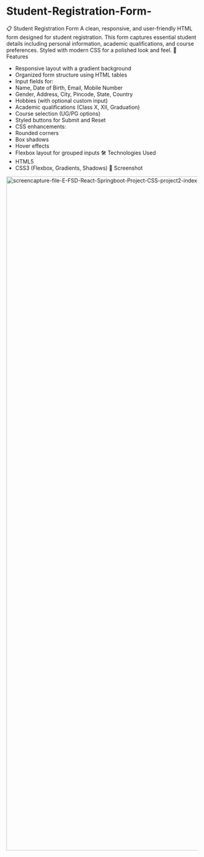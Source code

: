 # Student-Registration-Form-
📋 Student Registration Form
A clean, responsive, and user-friendly HTML form designed for student registration. This form captures essential student details including personal information, academic qualifications, and course preferences. Styled with modern CSS for a polished look and feel.
🌟 Features
- Responsive layout with a gradient background
- Organized form structure using HTML tables
- Input fields for:
- Name, Date of Birth, Email, Mobile Number
- Gender, Address, City, Pincode, State, Country
- Hobbies (with optional custom input)
- Academic qualifications (Class X, XII, Graduation)
- Course selection (UG/PG options)
- Styled buttons for Submit and Reset
- CSS enhancements:
- Rounded corners
- Box shadows
- Hover effects
- Flexbox layout for grouped inputs
🛠️ Technologies Used
- HTML5
- CSS3 (Flexbox, Gradients, Shadows)
📸 Screenshot
<img width="1920" height="1773" alt="screencapture-file-E-FSD-React-Springboot-Project-CSS-project2-index-html-2025-10-28-21_10_34" src="https://github.com/user-attachments/assets/57342a90-99a1-4b31-8c77-406651cc60bd" />

